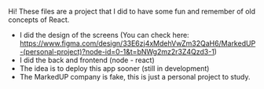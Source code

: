 Hi! These files are a project that I did to have some fun and remember of old concepts of React.

- I did the design of the screens (You can check here: https://www.figma.com/design/33E6zj4xMdehVwZm32QaH6/MarkedUP-(personal-project)?node-id=0-1&t=bNWg2mz2r3Z4Qzd3-1)
- I did the back and frontend (node - react)
- The idea is to deploy this app sooner (still in development)
- The MarkedUP company is fake, this is just a personal project to study.